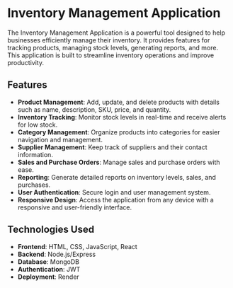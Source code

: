 # Inventory Management Application

The Inventory Management Application is a powerful tool designed to help businesses efficiently manage their inventory. It provides features for tracking products, managing stock levels, generating reports, and more. This application is built to streamline inventory operations and improve productivity.

## Features

- **Product Management**: Add, update, and delete products with details such as name, description, SKU, price, and quantity.
- **Inventory Tracking**: Monitor stock levels in real-time and receive alerts for low stock.
- **Category Management**: Organize products into categories for easier navigation and management.
- **Supplier Management**: Keep track of suppliers and their contact information.
- **Sales and Purchase Orders**: Manage sales and purchase orders with ease.
- **Reporting**: Generate detailed reports on inventory levels, sales, and purchases.
- **User Authentication**: Secure login and user management system.
- **Responsive Design**: Access the application from any device with a responsive and user-friendly interface.

## Technologies Used

- **Frontend**: HTML, CSS, JavaScript, React
- **Backend**: Node.js/Express
- **Database**: MongoDB
- **Authentication**: JWT
- **Deployment**: Render

